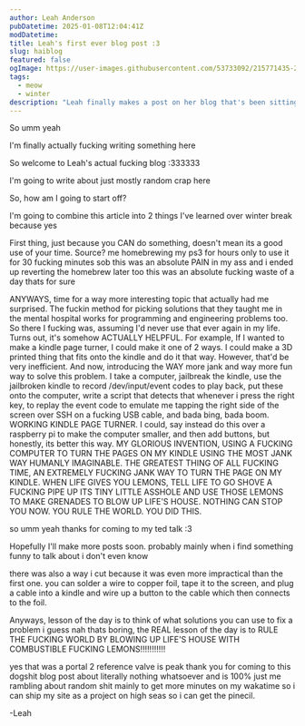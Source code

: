 ```yaml
---
author: Leah Anderson
pubDatetime: 2025-01-08T12:04:41Z
modDatetime:
title: Leah's first ever blog post :3
slug: haiblog
featured: false
ogImage: https://user-images.githubusercontent.com/53733092/215771435-25408246-2309-4f8b-a781-1f3d93bdf0ec.png
tags:
  - meow
  - winter
description: "Leah finally makes a post on her blog that's been sitting dormant for over a year"
---
```


So umm yeah

I'm finally actually fucking writing something here

So welcome to Leah's actual fucking blog :333333

I'm going to write about just mostly random crap here

So, how am I going to start off?

I'm going to combine this article into 2 things I've learned over winter break because yes

First thing, just because you CAN do something, doesn't mean its a good use of your time. Source? me homebrewing my ps3 for hours only to use it for 30 fucking minutes sob
this was an absolute PAIN in my ass
and i ended up reverting the homebrew later too
this was an absolute fucking waste of a day thats for sure

ANYWAYS, time for a way more interesting topic that actually had me surprised.
The fuckin method for picking solutions that they taught me in the mental hospital works for programming and engineering problems too. So there I fucking was, assuming I'd never use that ever again in my life. Turns out, it's somehow ACTUALLY HELPFUL. For example, If I wanted to make a kindle page turner, I could make it one of 2 ways. I could make a 3D printed thing that fits onto the kindle and do it that way. However, that'd be very inefficient. And now, introducing the WAY more jank and way more fun way to solve this problem. I take a computer, jailbreak the kindle, use the jailbroken kindle to record /dev/input/event codes to play back, put these onto the computer, write a script that detects that whenever i press the right key, to replay the event code to emulate me tapping the right side of the screen over SSH on a fucking USB cable, and bada bing, bada boom. WORKING KINDLE PAGE TURNER. I could, say instead do this over a raspberry pi to make the computer smaller, and then add buttons, but honestly, its better this way. MY GLORIOUS INVENTION, USING A FUCKING COMPUTER TO TURN THE PAGES ON MY KINDLE USING THE MOST JANK WAY HUMANLY IMAGINABLE. THE GREATEST THING OF ALL FUCKING TIME, AN EXTREMELY FUCKING JANK WAY TO TURN THE PAGE ON MY KINDLE. WHEN LIFE GIVES YOU LEMONS, TELL LIFE TO GO SHOVE A FUCKING PIPE UP ITS TINY LITTLE ASSHOLE AND USE THOSE LEMONS TO MAKE GRENADES TO BLOW UP LIFE'S HOUSE. NOTHING CAN STOP YOU NOW. YOU RULE THE WORLD. YOU DID THIS.

so umm yeah thanks for coming to my ted talk :3

Hopefully I'll make more posts soon.
probably mainly when i find something funny to talk about i don't even know

there was also a way i cut because it was even more impractical than the first one.
you can solder a wire to copper foil, tape it to the screen, and plug a cable into a kindle and wire up a button to the cable which then connects to the foil.

Anyways, lesson of the day is to think of what solutions you can use to fix a problem i guess
nah thats boring, the REAL lesson of the day is to RULE THE FUCKING WORLD BY BLOWING UP LIFE'S HOUSE WITH COMBUSTIBLE FUCKING LEMONS!!!!!!!!!!!

yes that was a portal 2 reference valve is peak thank you for coming to this dogshit blog post about literally nothing whatsoever and is 100% just me rambling about random shit mainly to get more minutes on my wakatime so i can ship my site as a project on high seas so i can get the pinecil.

-Leah